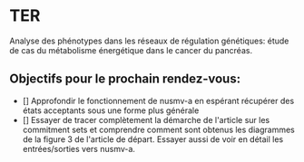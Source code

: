 # TER
Analyse des phénotypes dans les réseaux de régulation génétiques: étude de cas du métabolisme énergétique dans le cancer du pancréas.


## Objectifs pour le prochain rendez-vous:
- [] Approfondir le fonctionnement de nusmv-a en espérant récupérer des états acceptants sous une forme plus générale
- [] Essayer de tracer complètement la démarche de l'article sur les commitment sets et comprendre comment sont obtenus les diagrammes de la figure 3 de l'article de départ. Essayer aussi de voir en détail les entrées/sorties vers nusmv-a.
